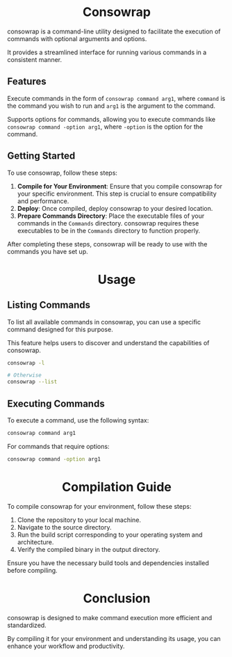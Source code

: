 <h1 align="center"> Consowrap </h1>

consowrap is a command-line utility designed to facilitate the execution of commands with optional arguments and options.

It provides a streamlined interface for running various commands in a consistent manner.

## Features
Execute commands in the form of `consowrap command arg1`, where `command` is the command you wish to run and `arg1` is the argument to the command.

Supports options for commands, allowing you to execute commands like `consowrap command -option arg1`, where `-option` is the option for the command.

## Getting Started
To use consowrap, follow these steps:

1. **Compile for Your Environment**: Ensure that you compile consowrap for your specific environment. This step is crucial to ensure compatibility and performance.
2. **Deploy**: Once compiled, deploy consowrap to your desired location.
3. **Prepare Commands Directory**: Place the executable files of your commands in the `Commands` directory. consowrap requires these executables to be in the `Commands` directory to function properly.

After completing these steps, consowrap will be ready to use with the commands you have set up.
  
<h1 align="center">
Usage
</h1>

## Listing Commands
To list all available commands in consowrap, you can use a specific command designed for this purpose. 

This feature helps users to discover and understand the capabilities of consowrap.

```bash
consowrap -l

# Otherwise
consowrap --list
```

## Executing Commands
To execute a command, use the following syntax:

```bash
consowrap command arg1
```

For commands that require options:

```bash
consowrap command -option arg1
```

<h1 align="center">
Compilation Guide
</h1>
To compile consowrap for your environment, follow these steps:

1. Clone the repository to your local machine.
2. Navigate to the source directory.
3. Run the build script corresponding to your operating system and architecture.
4. Verify the compiled binary in the output directory.


Ensure you have the necessary build tools and dependencies installed before compiling.

<h1 align="center">
Conclusion
</h1>

consowrap is designed to make command execution more efficient and standardized.

By compiling it for your environment and understanding its usage, you can enhance your workflow and productivity.
